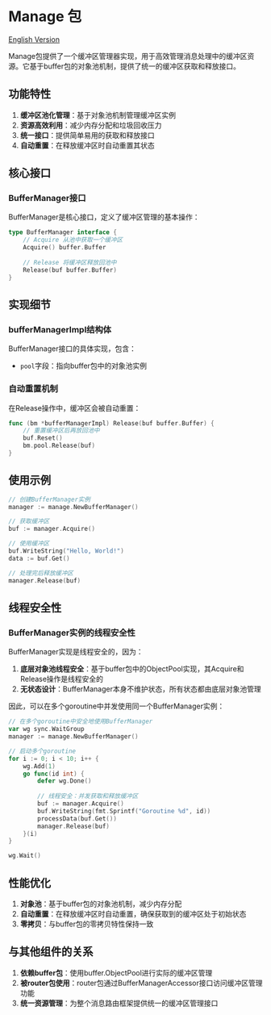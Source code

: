 # Manage 包

[English Version](README_en.md)

Manage包提供了一个缓冲区管理器实现，用于高效管理消息处理中的缓冲区资源。它基于buffer包的对象池机制，提供了统一的缓冲区获取和释放接口。

## 功能特性

1. **缓冲区池化管理**：基于对象池机制管理缓冲区实例
2. **资源高效利用**：减少内存分配和垃圾回收压力
3. **统一接口**：提供简单易用的获取和释放接口
4. **自动重置**：在释放缓冲区时自动重置其状态

## 核心接口

### BufferManager接口
BufferManager是核心接口，定义了缓冲区管理的基本操作：

```go
type BufferManager interface {
    // Acquire 从池中获取一个缓冲区
    Acquire() buffer.Buffer
    
    // Release 将缓冲区释放回池中
    Release(buf buffer.Buffer)
}
```

## 实现细节

### bufferManagerImpl结构体
BufferManager接口的具体实现，包含：
- `pool`字段：指向buffer包中的对象池实例

### 自动重置机制
在Release操作中，缓冲区会被自动重置：
```go
func (bm *bufferManagerImpl) Release(buf buffer.Buffer) {
    // 重置缓冲区后再放回池中
    buf.Reset()
    bm.pool.Release(buf)
}
```

## 使用示例

```go
// 创建BufferManager实例
manager := manage.NewBufferManager()

// 获取缓冲区
buf := manager.Acquire()

// 使用缓冲区
buf.WriteString("Hello, World!")
data := buf.Get()

// 处理完后释放缓冲区
manager.Release(buf)
```

## 线程安全性

### BufferManager实例的线程安全性
BufferManager实现是线程安全的，因为：

1. **底层对象池线程安全**：基于buffer包中的ObjectPool实现，其Acquire和Release操作是线程安全的
2. **无状态设计**：BufferManager本身不维护状态，所有状态都由底层对象池管理

因此，可以在多个goroutine中并发使用同一个BufferManager实例：

```go
// 在多个goroutine中安全地使用BufferManager
var wg sync.WaitGroup
manager := manage.NewBufferManager()

// 启动多个goroutine
for i := 0; i < 10; i++ {
    wg.Add(1)
    go func(id int) {
        defer wg.Done()
        
        // 线程安全：并发获取和释放缓冲区
        buf := manager.Acquire()
        buf.WriteString(fmt.Sprintf("Goroutine %d", id))
        processData(buf.Get())
        manager.Release(buf)
    }(i)
}

wg.Wait()
```

## 性能优化

1. **对象池**：基于buffer包的对象池机制，减少内存分配
2. **自动重置**：在释放缓冲区时自动重置，确保获取到的缓冲区处于初始状态
3. **零拷贝**：与buffer包的零拷贝特性保持一致

## 与其他组件的关系

1. **依赖buffer包**：使用buffer.ObjectPool进行实际的缓冲区管理
2. **被router包使用**：router包通过BufferManagerAccessor接口访问缓冲区管理功能
3. **统一资源管理**：为整个消息路由框架提供统一的缓冲区管理接口